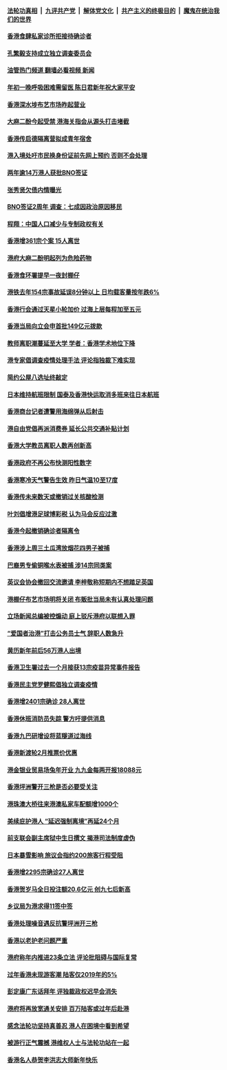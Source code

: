 ####  [法轮功真相](../../../../basic/blob/master/README.md?t=02030012) &nbsp;|&nbsp; [九评共产党](../../../../9ping.md/blob/master/README.md?t=02030012) &nbsp;|&nbsp; [解体党文化](../../../../jtdwh.md/blob/master/README.md?t=02030012)  &nbsp;|&nbsp; [共产主义的终极目的](../../../../gczydzjmd.md/blob/master/README.md?t=02030012) &nbsp;|&nbsp; [魔鬼在统治我们的世界](../../../../mgztzwmdsj.md/blob/master/README.md?t=02030012) 

#### [香港食肆私家诊所拒接待确诊者](../pages/nsc415/n13920483.md?t=02030012) 

#### [孔繁毅支持成立独立调查委员会](../pages/nsc415/n13920476.md?t=02030012) 

#### [油管热门频道 翻墙必看视频 新闻](http://129.146.143.75:81/youtube.html?02030012)

#### [年初一晚呼吸困难需留医 陈日君新年祝大家平安](../pages/nsc415/n13920463.md?t=02030012) 

#### [香港深水埗布艺市场昨起营业](../pages/nsc415/n13920453.md?t=02030012) 

#### [大麻二酚今起受禁 港海关指会从源头打击堵截](../pages/nsc415/n13920443.md?t=02030012) 

#### [香港传启德隔离营拟成青年宿舍](../pages/nsc415/n13920437.md?t=02030012) 

#### [港入境处吁市民换身份证前先网上预约 否则不会处理](../pages/nsc415/n13920431.md?t=02030012) 

#### [两年逾14万港人获批BNO签证](../pages/nsc415/n13920428.md?t=02030012) 

#### [张秀贤欠债内情曝光](../pages/nsc415/n13920421.md?t=02030012) 

#### [BNO签证2周年 调查：七成因政治原因移民](../pages/nsc415/n13919863.md?t=02030012) 

#### [程翔：中国人口减少与专制政权有关](../pages/nsc415/n13920051.md?t=02030012) 

#### [香港增361宗个案 15人离世](../pages/nsc415/n13919697.md?t=02030012) 

#### [港府大麻二酚明起列为危险药物](../pages/nsc415/n13919693.md?t=02030012) 

#### [香港食环署提早一夜封棚仔](../pages/nsc415/n13919672.md?t=02030012) 

#### [港铁去年154宗事故延误8分钟以上 日均载客量按年跌6%](../pages/nsc415/n13919667.md?t=02030012) 

#### [香港行会通过天星小轮加价 过海上层每程加至五元](../pages/nsc415/n13919655.md?t=02030012) 

#### [香港当局向立会申首批149亿元拨款](../pages/nsc415/n13919650.md?t=02030012) 

#### [教师离职潮蔓延至大学 学者：香港学术地位下降](../pages/nsc415/n13919257.md?t=02030012) 

#### [港专家倡调查疫情处理手法 评论指独裁下难实现](../pages/nsc415/n13919254.md?t=02030012) 

#### [简约公屋八选址终敲定](../pages/nsc415/n13919103.md?t=02030012) 

#### [日本维持航班限制 国泰及香港快运取消多班来往日本航班](../pages/nsc415/n13919108.md?t=02030012) 

#### [香港商台记者遭警用海绵弹从后射击](../pages/nsc415/n13919101.md?t=02030012) 

#### [港自由党倡再派消费券 延长公共交通补贴计划](../pages/nsc415/n13919092.md?t=02030012) 

#### [香港大学教员离职人数再创新高](../pages/nsc415/n13919084.md?t=02030012) 

#### [香港政府不再公布快测阳性数字](../pages/nsc415/n13919071.md?t=02030012) 

#### [香港寒冷天气警告生效 昨日气温10至17度](../pages/nsc415/n13918235.md?t=02030012) 

#### [香港传未来数天或撤销过关核酸检测](../pages/nsc415/n13918234.md?t=02030012) 

#### [叶刘倡增港足球博彩税 认为马会反应过激](../pages/nsc415/n13918225.md?t=02030012) 

#### [香港今起撤销确诊者隔离令](../pages/nsc415/n13918214.md?t=02030012) 

#### [香港涉上周三土瓜湾放烟花四男子被捕](../pages/nsc415/n13918221.md?t=02030012) 

#### [巴裔男专偷铜喉水表被捕 涉14宗同类案](../pages/nsc415/n13918194.md?t=02030012) 

#### [英议会协会撤回交流邀请 李梓敬称短期内不想踏足英国](../pages/nsc415/n13918204.md?t=02030012) 

#### [港棚仔布艺市场明将关闭 布贩批当局未有认真处理问题](../pages/nsc415/n13918191.md?t=02030012) 

#### [立场新闻总编被控煽动 庭上驳斥港府以联想入罪](../pages/nsc415/n13917525.md?t=02030012) 

#### [“爱国者治港”打击公务员士气 辞职人数急升](../pages/nsc415/n13916966.md?t=02030012) 

#### [黄历新年前后56万港人出境](../pages/nsc415/n13916443.md?t=02030012) 

#### [香港卫生署过去一个月接获13宗疫苗异常事件报告](../pages/nsc415/n13916442.md?t=02030012) 

#### [香港民主党罗健熙倡独立调查疫情](../pages/nsc415/n13916436.md?t=02030012) 

#### [香港增2401宗确诊 28人离世](../pages/nsc415/n13916426.md?t=02030012) 

#### [香港休班消防员失踪 警方吁提供消息](../pages/nsc415/n13916405.md?t=02030012) 

#### [香港九巴研增设将蓝隧道过海线](../pages/nsc415/n13916396.md?t=02030012) 

#### [香港新渡轮2月推票价优惠](../pages/nsc415/n13916393.md?t=02030012) 

#### [港金银业贸易场兔年开业 九九金每两开报18088元](../pages/nsc415/n13916388.md?t=02030012) 

#### [香港坪洲警开三枪是否必要受关注](../pages/nsc415/n13916384.md?t=02030012) 

#### [港珠澳大桥往来港澳私家车配额增1000个](../pages/nsc415/n13916370.md?t=02030012) 

#### [美续庇护港人 “延迟强制离境”再延24个月](../pages/nsc415/n13916361.md?t=02030012) 

#### [前支联会副主席狱中生日撰文 揭港司法制度虚伪](../pages/nsc415/n13915973.md?t=02030012) 

#### [日本暴雪影响 旅议会指约200旅客行程受阻](../pages/nsc415/n13915732.md?t=02030012) 

#### [香港增2295宗确诊27人离世](../pages/nsc415/n13915725.md?t=02030012) 

#### [香港贺岁马全日投注额20.6亿元 创九七后新高](../pages/nsc415/n13915716.md?t=02030012) 

#### [乡议局为港求得11签中签](../pages/nsc415/n13915696.md?t=02030012) 

#### [香港处理噪音遇反抗警坪洲开三枪](../pages/nsc415/n13915682.md?t=02030012) 

#### [香港以老护老问题严重](../pages/nsc415/n13915666.md?t=02030012) 

#### [港府称年内推进23条立法 评论批阻碍与国际复常](../pages/nsc415/n13915074.md?t=02030012) 

#### [过年香港未现游客潮 陆客仅2019年的5%](../pages/nsc415/n13914334.md?t=02030012) 

#### [彭定康广东话拜年 评独裁政权迟早会消失](../pages/nsc415/n13914036.md?t=02030012) 

#### [港府将再放宽通关安排 百万陆客或过年后赴港](../pages/nsc415/n13914115.md?t=02030012) 

#### [感念法轮功坚持真善忍 港人在困境中看到希望](../pages/nsc415/n13912364.md?t=02030012) 

#### [被游行正气震撼 港维权人士与法轮功站在一起](../pages/nsc415/n13912399.md?t=02030012) 

#### [香港名人恭贺李洪志大师新年快乐](../pages/nsc415/n13912149.md?t=02030012) 

<img src='http://gfw-breaker.win/goodnews/indexes/nsc415.md' width='0px' height='0px'/>

